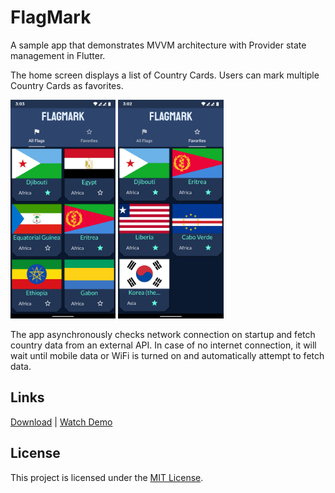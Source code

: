 # FlagMark

A sample app that demonstrates MVVM architecture with Provider state management in Flutter.

The home screen displays a list of Country Cards. Users can mark multiple Country Cards as favorites.

<span>
<img src="assets/Home-All.png" height="350" alt="All Flags Screen">
<img src="assets/Home-Fav.png" height="350" alt="Favorite Flags Screen">
</span>

The app asynchronously checks network connection on startup and fetch country data from an external API. In case of no internet connection, it will wait until mobile data or WiFi is turned on and automatically attempt to fetch data.

## Links

[Download](https://github.com/itsarjunsinh/flag_mark/releases) | [Watch Demo](https://youtu.be/ngKT_eVUUZo)

## License

This project is licensed under the [MIT License](LICENSE.MD).
